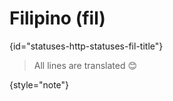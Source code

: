 # Filipino (fil)
{id="statuses-http-statuses-fil-title"}

> All lines are translated 😊
>
{style="note"}
